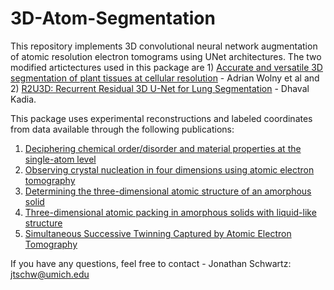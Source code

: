 # 3D-Atom-Segmentation

This repository implements 3D convolutional neural network augmentation of atomic resolution electron tomograms using UNet architectures. The two modified artictectures used in this package are 1) [Accurate and versatile 3D segmentation of plant tissues at cellular resolution](https://doi.org/10.7554/eLife.57613) - Adrian Wolny et al and 2) [R2U3D: Recurrent Residual 3D U-Net for Lung Segmentation](https://ieeexplore.ieee.org/document/9456956) - Dhaval Kadia. 

This package uses experimental reconstructions and labeled coordinates from data available through the following publications:
  1. [Deciphering chemical order/disorder and material properties at the single-atom level](https://www.nature.com/articles/nature21042)
  2. [Observing crystal nucleation in four dimensions using atomic electron tomography](https://www.nature.com/articles/s41586-019-1317-x)
  3. [Determining the three-dimensional atomic structure of an amorphous solid](https://www.nature.com/articles/s41586-021-03354-0)
  4. [Three-dimensional atomic packing in amorphous solids with liquid-like structure](https://www.nature.com/articles/s41563-021-01114-z)
  5. [Simultaneous Successive Twinning Captured by Atomic Electron Tomography](https://pubs.acs.org/doi/10.1021/acsnano.1c07772?goto=supporting-info)

If you have any questions, feel free to contact - Jonathan Schwartz: jtschw@umich.edu
